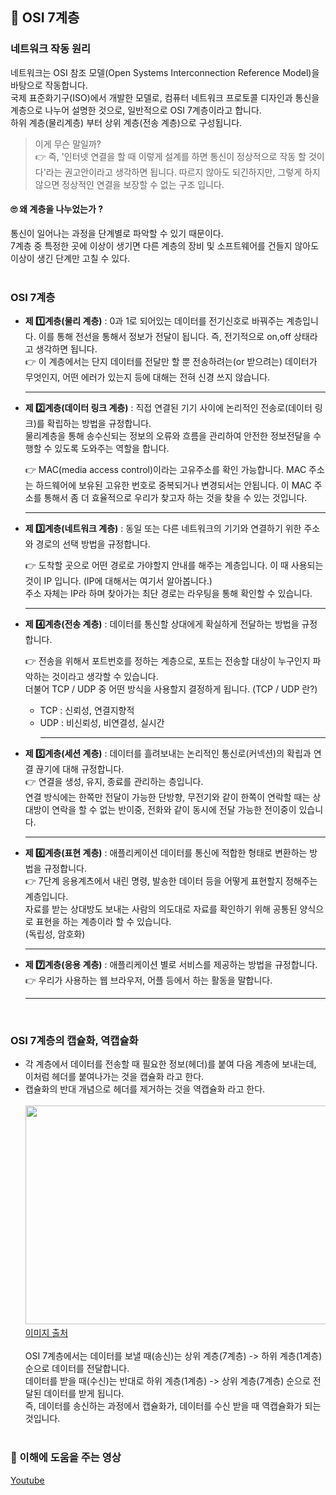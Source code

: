 ## 📶 OSI 7계층

### 네트워크 작동 원리

네트워크는
OSI 참조 모델(Open Systems Interconnection Reference Model)을 바탕으로 작동합니다.<br /> 국제 표준화기구(ISO)에서 개발한 모델로, 컴퓨터 네트워크 프로토콜 디자인과 통신을 계층으로 나누어 설명한 것으로, 일반적으로 OSI 7계층이라고 합니다. <br />하위 계층(물리계층) 부터 상위 계층(전송 계층)으로 구성됩니다.

> 이게 무슨 말일까? <br />
> 👉 즉, '인터넷 연결을 할 때 이렇게 설계를 하면 통신이 정상적으로 작동 할 것이다'라는 권고안이라고 생각하면 됩니다. 따르지 않아도 되긴하지만, 그렇게 하지 않으면 정상적인 연결을 보장할 수 없는 구조 입니다.<br/>

#### 🙄 왜 계층을 나누었는가 ?

통신이 일어나는 과정을 단계별로 파악할 수 있기 때문이다. <br />7계층 중 특정한 곳에 이상이 생기면 다른 계층의 장비 및 소프트웨어를 건들지 않아도 이상이 생긴 단계만 고칠 수 있다.<br/><br/>

### **OSI 7계층**

-   **제 1️⃣계층(물리 계층)** : 0과 1로 되어있는 데이터를 전기신호로 바꿔주는 계층입니다. 이를 통해 전선을 통해서 정보가 전달이 됩니다. 즉, 전기적으로 on,off 상태라고 생각하면 됩니다. <br />
    👉 이 계층에서는 단지 데이터를 전달만 할 뿐 전송하려는(or 받으려는) 데이터가 무엇인지, 어떤 에러가 있는지 등에 대해는 전혀 신경 쓰지 않습니다.<hr/>

-   **제 2️⃣계층(데이터 링크 계층)** : 직접 연결된 기기 사이에 논리적인 전송로(데이터 링크)를 확립하는 방법을 규정합니다. <br />물리계층을 통해 송수신되는 정보의 오류와 흐름을 관리하여 안전한 정보전달을 수행할 수 있도록 도와주는 역할을 합니다.<br />

    👉 MAC(media access control)이라는 고유주소를 확인 가능합니다. MAC 주소는 하드웨어에 보유된 고유한 번호로 중복되거나 변경되서는 안됩니다. 이 MAC 주소를 통해서 좀 더 효율적으로 우리가 찾고자 하는 것을 찾을 수 있는 것입니다.<hr/>

-   **제 3️⃣계층(네트워크 계층)** : 동일 또는 다른 네트워크의 기기와 연결하기 위한 주소와 경로의 선택 방법을 규정합니다. <br />

    👉 도착할 곳으로 어떤 경로로 가야할지 안내를 해주는 계층입니다. 이 때 사용되는 것이 IP 입니다. (IP에 대해서는 여기서 알아봅니다.) <br/> 주소 자체는 IP라 하며 찾아가는 최단 경로는 라우팅을 통해 확인할 수 있습니다.<hr/>

-   **제 4️⃣계층(전송 계층)** : 데이터를 통신할 상대에게 확실하게 전달하는 방법을 규정합니다. <br />

    👉 전송을 위해서 포트번호를 정하는 계층으로, 포트는 전송할 대상이 누구인지 파악하는 것이라고 생각할 수 있습니다. <br /> 더불어 TCP / UDP 중 어떤 방식을 사용할지 결정하게 됩니다. (TCP / UDP 란?)<br />
    - TCP : 신뢰성, 연결지향적
    - UDP : 비신뢰성, 비연결성, 실시간<hr/>

-   **제 5️⃣계층(세션 계층)** : 데이터를 흘려보내는 논리적인 통신로(커넥션)의 확립과 연결 끊기에 대해 규정합니다.<br/>
    👉 연결을 생성, 유지, 종료를 관리하는 층입니다. <br />연결 방식에는 한쪽만 전달이 가능한 단방향, 무전기와 같이 한쪽이 연락할 때는 상대방이 연락을 할 수 없는 반이중, 전화와 같이 동시에 전달 가능한 전이중이 있습니다.<hr/>

-   **제 6️⃣계층(표현 계층)** : 애플리케이션 데이터를 통신에 적합한 형태로 변환하는 방법을 규정합니다. <br />
    👉 7단계 응용계츠에서 내린 명령, 발송한 데이터 등을 어떻게 표현할지 정해주는 계층입니다. <br />
    자료를 받는 상대방도 보내는 사람의 의도대로 자료를 확인하기 위해 공통된 양식으로 표현을 하는 계층이라 할 수 있습니다. <br />
    (독립성, 암호화)<hr/>

-   **제 7️⃣계층(응용 계층)** : 애플리케이션 별로 서비스를 제공하는 방법을 규정합니다. <br />
    👉 우리가 사용하는 웹 브라우저, 어플 등에서 하는 활동을 말합니다.
    <hr/><br />

### **OSI 7계층의 캡슐화, 역캡슐화**

-   각 계층에서 데이터를 전송할 때 필요한 정보(헤더)를 붙여 다음 계층에 보내는데, 이처럼 헤더를 붙여나가는 것을 캡슐화 라고 한다.
-   캡슐화의 반대 개념으로 헤더를 제거하는 것을 역캡슐화 라고 한다. <br /><br />
    <img src="https://user-images.githubusercontent.com/97212459/183397154-82229f98-0d76-46fe-ae6e-f3940c086b5f.png" width="500" height="350"><br />
    [이미지 출처](https://velog.io/@nellholic108/%EB%84%A4%ED%8A%B8%EC%9B%8C%ED%81%AC-OSI-7-%EA%B3%84%EC%B8%B5)
    <br /><br />
    OSI 7계층에서는 데이터를 보낼 때(송신)는 상위 계층(7계층) -> 하위 계층(1계층) 순으로 데이터를 전달합니다. <br />
    데이터를 받을 때(수신)는 반대로 하위 계층(1계층) -> 상위 계층(7계층) 순으로 전달된 데이터를 받게 됩니다. <br />
    즉, 데이터를 송신하는 과정에서 캡슐화가, 데이터를 수신 받을 때 역캡슐화가 되는 것입니다. <br /><br />

### **🔗 이해에 도움을 주는 영상**

[Youtube](https://www.youtube.com/watch?v=aTPy201F0AA)
